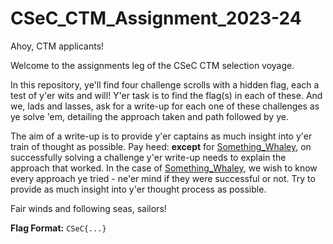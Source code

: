# CSeC_CTM_Assignment_2023-24

Ahoy, CTM applicants!

Welcome to the assignments leg of the CSeC CTM selection voyage.

In this repository, ye'll find four challenge scrolls with a hidden flag, each a test of y'er wits and will! Y'er task is to find the flag(s) in each of these. And we, lads and lasses, ask for a write-up for each one of these challenges as ye solve 'em, detailing the approach taken and path followed by ye. 

The aim of a write-up is to provide y'er captains as much insight into y'er train of thought as possible. Pay heed: **except** for [Something_Whaley](https://github.com/CSecIITB/CSeC_CTM_Assignment_2023-24/tree/main/Something_Whaley), on successfully solving a challenge y'er write-up needs to explain the approach that worked. In the case of [Something_Whaley](https://github.com/CSecIITB/CSeC_CTM_Assignment_2023-24/tree/main/Something_Whaley), we wish to know every approach ye tried - ne'er mind if they were successful or not. Try to provide as much insight into y'er thought process as possible.

Fair winds and following seas, sailors!

**Flag Format:** ```CSeC{...}```
